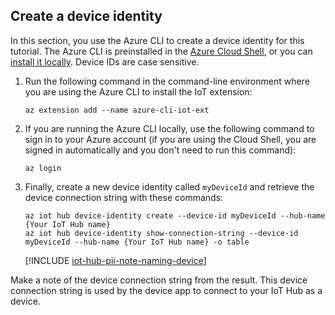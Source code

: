 ## Create a device identity

In this section, you use the Azure CLI to create a device identity for this tutorial. The Azure CLI is preinstalled in the [Azure Cloud Shell](https://docs.microsoft.com/zure/cloud-shell/overview), or you can [install it locally](https://docs.microsoft.com/cli/azure/install-azure-cli?view=azure-cli-latest). Device IDs are case sensitive.

1. Run the following command in the command-line environment where you are using the Azure CLI to install the IoT extension:

    ```cmd/sh
    az extension add --name azure-cli-iot-ext
    ```

1. If you are running the Azure CLI locally, use the following command to sign in to your Azure account (if you are using the Cloud Shell, you are signed in automatically and you don't need to run this command):

    ```cmd/sh
    az login
    ```

1. Finally, create a new device identity called `myDeviceId` and retrieve the device connection string with these commands:

    ```cmd/sh
    az iot hub device-identity create --device-id myDeviceId --hub-name {Your IoT Hub name}
    az iot hub device-identity show-connection-string --device-id myDeviceId --hub-name {Your IoT Hub name} -o table
    ```

   [!INCLUDE [iot-hub-pii-note-naming-device](iot-hub-pii-note-naming-device.md)]

Make a note of the device connection string from the result. This device connection string is used by the device app to connect to your IoT Hub as a device.

<!-- images and links -->
